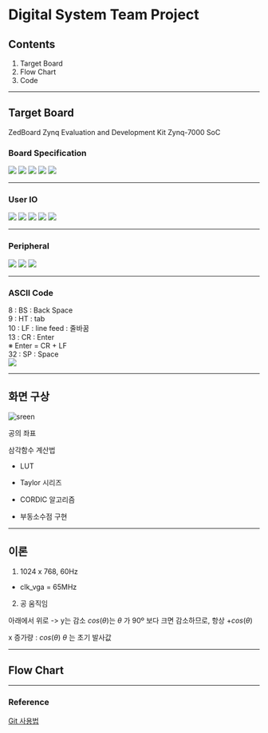# Digital System Team Project

## Contents

1. Target Board
2. Flow Chart
3. Code

---

## Target Board

ZedBoard Zynq Evaluation and Development Kit
Zynq-7000 SoC

### Board Specification

![](/src/spec.png)
![](/src/block_diagram.png)
![](/src/bootmode.png)
![](/src/bankIO.png)
![](/src/Bank%20Voltage.jpg)

---

### User IO

![](/src/switch.png)
![](/src/led.png)
![](/src/pmod.png)
![](/src/vga.png)
![](/src/VGA표준.png)

---

### Peripheral

![](/src/ram.png)
![](/src/ram_pin.png)
![](/src/uart.png)

---

### ASCII Code

8 : BS : Back Space <br>
9 : HT : tab <br>
10 : LF : line feed : 줄바꿈 <br>
13 : CR : Enter <br>
※ Enter = CR + LF <br>
32 : SP : Space <br>
![](/src/ASCII.png)

---

## 화면 구상

![sreen](src/image.png)

공의 좌표

삼각함수 계산법

- LUT
- Taylor 시리즈
- CORDIC 알고리즘

- 부동소수점 구현

---

## 이론

1. 1024 x 768, 60Hz

- clk_vga = 65MHz

2. 공 움직임

아래에서 위로 -> y는 감소
$cos(\theta)$는 $\theta$ 가 90º 보다 크면 감소하므로, 항상 $+ cos(\theta)$

x 증가량 : $cos(\theta)$
$\theta$ 는 초기 발사값

---

## Flow Chart

---

### Reference

[Git 사용법](https://github.com/SungChul-CHA/git.git)
